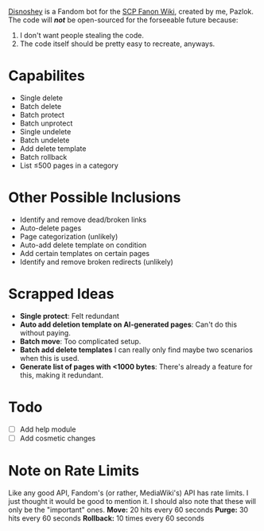 [Disnoshey](https://scp-fanon.fandom.com/wiki/User:Disnoshey) is a Fandom bot for the [SCP Fanon Wiki](https://scp-fanon.fandom.com), created by me, Pazlok. The code will ***not*** be open-sourced for the forseeable future because:
1. I don't want people stealing the code.
2. The code itself should be pretty easy to recreate, anyways.

# Capabilites
- Single delete
- Batch delete
- Batch protect
- Batch unprotect
- Single undelete
- Batch undelete
- Add delete template
- Batch rollback
- List ≤500 pages in a category

# Other Possible Inclusions
- Identify and remove dead/broken links
- Auto-delete pages
- Page categorization (unlikely)
- Auto-add delete template on condition
- Add certain templates on certain pages
- Identify and remove broken redirects (unlikely)

# Scrapped Ideas
- **Single protect**: Felt redundant
- **Auto add deletion template on AI-generated pages**: Can't do this without paying.
- **Batch move**: Too complicated setup.
- **Batch add delete templates** I can really only find maybe two scenarios when this is used.
- **Generate list of pages with <1000 bytes**: There's already a feature for this, making it redundant.

# Todo
- [ ] Add help module
- [ ] Add cosmetic changes

# Note on Rate Limits
Like any good API, Fandom's (or rather, MediaWiki's) API has rate limits. I just thought it would be good to mention it. I should also note that these will only be the "important" ones.
**Move:** 20 hits every 60 seconds
**Purge:** 30 hits every 60 seconds
**Rollback:** 10 times every 60 seconds
